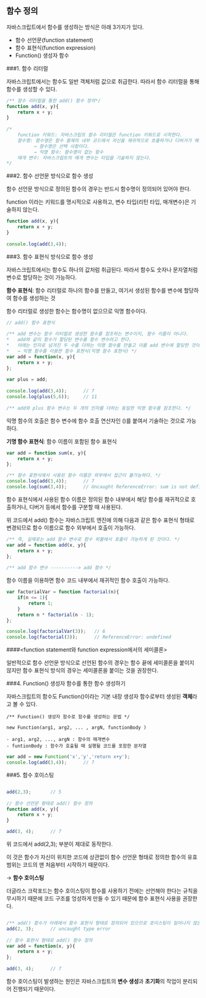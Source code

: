## 함수 정의

자바스크립트에서 함수를 생성하는 방식은 아래 3가지가 있다.

- 함수 선언문(function statement)
- 함수 표현식(function expression)
- Function() 생성자 함수

###1. 함수 리터럴

자바스크립트에서는 함수도 일반 객체처럼 값으로 취급한다.
따라서 함수 리터럴을 통해 함수를 생성할 수 있다.

```javascript 1.8
/** 함수 리터럴을 통한 add() 함수 정의*/
function add(x, y){
    return x + y;
}
    
/*
    function 키워드: 자바스크립트 함수 리터럴은 function 키워드로 시작한다.
    함수명: 함수명은 함수 몸체의 내부 코드에서 자신을 재귀적으로 호출하거나 디버거가 해당 함수를 구분하는 식별자로 사용된다.
          → 함수명은 선택 사항이다.
          → 익명 함수: 함수명이 없는 함수
    매개 변수: 자바스크립트의 매개 변수는 타입을 기술하지 않는다.
*/
```

###2. 함수 선언문 방식으로 함수 생성

함수 선언문 방식으로 정의된 함수의 경우는 반드시 함수명이 정의되어 있어야 한다.

function 이라는 키워드를 명시적으로 사용하고, 변수 타입(리턴 타입, 매개변수)은 기술하지 않는다.

```javascript 1.8
function add(x, y){
    return x + y;
}
    
console.log(add(3,4));
```

###3. 함수 표현식 방식으로 함수 생성

자바스크립트에서는 함수도 하나의 값처럼 취급된다. 따라서 함수도 숫자나 문자열처럼 변수로 할당하는 것이 가능하다.

**함수 표현식**: 함수 리터럴로 하나의 함수를 만들고, 여기서 생성된 함수를 변수에 할당하여 함수를 생성하는 것

함수 리터럴로 생성한 함수는 함수명이 없으므로 익명 함수이다.

```javascript 1.8
// add() 함수 표현식
    
/** add 변수는 함수 리터럴로 생성한 함수를 참조하는 변수이지, 함수 이름이 아니다.
*   add와 같이 함수가 할당된 변수를 함수 변수라고 한다.
*   아래는 인자로 넘겨진 두 수를 더하는 익명 함수를 만들고 이를 add 변수에 할당한 것이다.
*   → 익명 함수를 이용한 함수 표현식(익명 함수 표현식) */
var add = function(x, y){
    return x + y;
};
    
var plus = add;
    
console.log(add(3,4));      // 7
console.log(plus(5,6));     // 11
    
/** add와 plus 함수 변수는 두 개의 인자를 더하는 동일한 익명 함수를 참조한다. */
```
익명 함수의 호출은 함수 변수에 함수 호출 연산자인 ()를 붙여서 기술하는 것으로 가능하다.

**기명 함수 표현식**: 함수 이름이 포함된 함수 표현식

```javascript 1.8
var add = function sum(x, y){
    return x + y;
};

/** 함수 표현식에서 사용된 함수 이름은 외부에서 접근이 불가능하다. */
console.log(add(3,4));      // 7
console.log(sum(3,4));      // Uncaught ReferenceError: sum is not defined
```

함수 표현식에서 사용된 함수 이름은 정의된 함수 내부에서 해당 함수를 재귀적으로 호출하거나, 디버거 등에서 함수를 구분할 때 사용된다.

위 코드에서 add() 함수는 자바스크립트 엔진에 의해 다음과 같은 함수 표현식 형태로 변경되므로 함수 이름으로 함수 외부에서 호출이 가능하다.

```javascript 1.8
/** 즉, 실제로는 add 함수 변수로 함수 외불에서 호출이 가능하게 된 것이다. */
var add = function add(x, y){
    return x + y;  
};
    
/** add 함수 변수 ----------> add 함수 */
```
함수 이름을 이용하면 함수 코드 내부에서 재귀적인 함수 호출이 가능하다.

```javascript 1.8
var factorialVar = function factorial(n){
    if(n <= 1){
        return 1;
    }
    return n * factorial(n - 1);
};

console.log(factorialVar(3));   // 6
console.log(factorial(3));      // ReferenceError: undefined
```

####<function statement와 function expression에서의 세미콜론>

일반적으로 함수 선언문 방식으로 선언된 함수의 경우는 함수 끝에 세미콜론을 붙이지 않지만
함수 표현식 방식의 경우는 세미콜론을 붙이는 것을 권장한다.

###4. Function() 생성자 함수를 통한 함수 생성하기

자바스크립트의 함수도 Function()이라는 기본 내장 생성자 함수로부터 생성된 **객체**라고 볼 수 있다.


    /** Function() 생성자 함수로 함수를 생성하는 문법 */
        
    new Function(arg1, arg2, ... , argN, functionBody )
        
    - arg1, arg2, ..., argN : 함수의 매개변수
    - funtionBody : 함수가 호출될 때 실행될 코드를 포함한 문자열

```javascript 1.8
var add = new Function('x','y','return x+y');
console.log(add(3,4));      // 7
``` 

###5. 함수 호이스팅

```javascript 1.8

add(2,3);       // 5
    
// 함수 선언문 형태로 add() 함수 정의
function add(x, y){
    return x + y;   
}

add(3, 4);      // 7
```

위 코드에서 add(2,3); 부분이 제대로 동작한다.

이 것은 함수가 자신이 위치한 코드에 상관없이 함수 선언문 형태로 정의한 함수의 유효 범위는
코드의 맨 처음부터 시작하기 때문이다.

→ **함수 호이스팅**

더글라스 크락포드는 함수 호이스팅이 함수를 사용하기 전에는 선언해야 한다는 규칙을 무시하기 때문에 코드 구조를 엉성하게 만들 수 있기 때문에
함수 표현식 사용을 권장한다.

```javascript 1.8

/** add() 함수가 아래에서 함수 표현식 형태로 정의되어 있으므로 호이스팅이 일어나지 않는다. */
add(2, 3);      // uncaught type error
    
// 함수 표현식 형태로 add() 함수 정의
var add = function(x, y){
    return x + y;
};
    
add(3, 4);      // 7
```
함수 호이스팅이 발생하는 원인은 자바스크립트의 **변수 생성**과 **초기화**의 작업이 분리되어 진행되기 때문이다.
